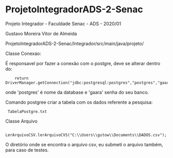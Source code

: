 # ProjetoIntegradorADS-2-Senac
Projeto Integrador - Faculdade Senac - ADS - 2020/01

Gustavo Moreira
Vitor de Almeida


ProjetoIntegradorADS-2-Senac/Integrador/src/main/java/projeto/

Classe Conexao:

 É responsavel por fazer a conexão com o postgre, deve se alterar dentro do:
 
        return DriverManager.getConnection("jdbc:postgresql:postgres","postgres","gaara");
 
 onde 'postgres' é nome da database e 'gaara' senha do seu banco.
 
 Comando postgree criar a tabela com os dados referente a pesquisa:
 
     TabelaPostgre.txt
     
Classe Arquivo

     LerArquivoCSV.lerArquivoCVS("C:\\Users\\gutow\\Documents\\DADOS.csv");
 
 O diretório onde se encontra o arquivo csv, eu submeti o arquivo também, para caso de testes.
